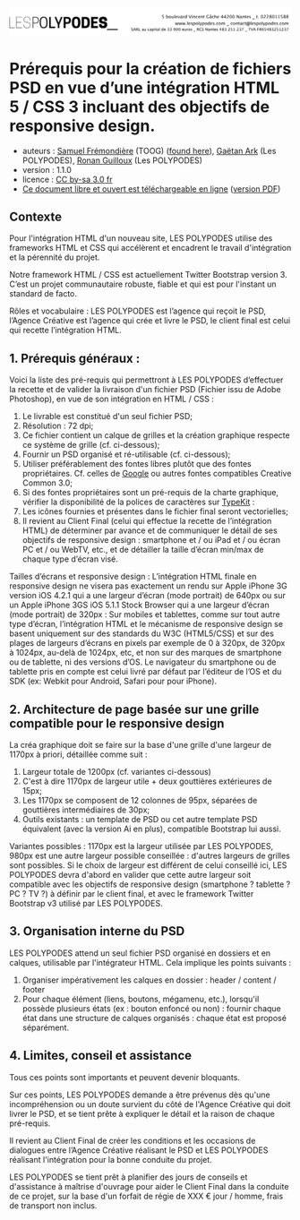 ![#Les Polypodes](header.png)

# Prérequis pour la création de fichiers PSD en vue d’une intégration  HTML 5 / CSS 3 incluant des objectifs de responsive design.

* auteurs : [Samuel Frémondière](https://github.com/samcome) (TOOG) ([found here](https://github.com/toog/Collaboration)), [Gaëtan Ark](https://github.com/shinze) (Les POLYPODES), [Ronan Guilloux](https://github.com/ronanguilloux) (Les POLYPODES)
* version : 1.1.0
* licence : [CC by-sa 3.0 fr](http://creativecommons.org/licenses/by-sa/3.0/fr/)
* [Ce document libre et ouvert est téléchargeable en ligne](https://github.com/polypodes/Collaborate/blob/master/Prerequis-pour-la-creation-de-PSD.md) ([version PDF](https://gitprint.com/polypodes/Collaborate/blob/master/Prerequis-pour-la-creation-de-PSD.md))

## Contexte

Pour l'intégration HTML d'un nouveau site, LES POLYPODES utilise des frameworks HTML et CSS qui accélèrent et encadrent le travail d'intégration et la pérennité du projet.

Notre framework HTML / CSS est actuellement Twitter Bootstrap version 3. C’est un projet communautaire robuste, fiable et qui est pour l'instant un standard de facto. 

Rôles et vocabulaire : LES POLYPODES est l’agence qui reçoit le PSD, l’Agence Créative est l’agence qui crée et livre le PSD, le client final est celui qui recette l’intégration HTML.


## 1. Prérequis généraux :

Voici la liste des pré-requis qui permettront à LES POLYPODES d’effectuer la recette et de valider la livraison d'un fichier PSD (Fichier issu de Adobe Photoshop), en vue de son intégration en HTML / CSS :

1. Le livrable est constitué d'un seul fichier PSD;
2. Résolution : 72 dpi;
3. Ce fichier contient un calque de grilles et la création graphique respecte ce système de grille (cf. ci-dessous);
4. Fournir un PSD organisé et ré-utilisable (cf. ci-dessous);
5. Utiliser préférablement des fontes libres plutôt que des fontes propriétaires. Cf. celles de [Google](http://www.google.com/fonts) ou autres fontes compatibles Creative Common 3.0;
6. Si des fontes propriétaires sont un pré-requis de la charte graphique, vérifier la disponibilité de la polices de caractères sur [TypeKit](http://www.typekit.com) : 
6. Les icônes fournies et présentes dans le fichier final seront vectorielles;
7. Il revient au Client Final (celui qui effectue la recette de l’intégration HTML) de déterminer par avance et de communiquer le détail de ses objectifs de responsive design : smartphone et / ou iPad et / ou écran PC et / ou WebTV, etc., et de détailler la taille d’écran min/max de chaque type d’écran visé.

Tailles d’écrans et responsive design : L’intégration HTML finale en responsive design ne visera pas exactement un rendu sur Apple iPhone 3G version iOS 4.2.1 qui a une largeur d’écran (mode portrait) de 640px ou sur un Apple iPhone 3GS iOS 5.1.1 Stock Browser qui a une largeur d’écran (mode portrait) de 320px : Sur mobiles et tablettes, comme sur tout autre type d’écran, l’intégration HTML et le mécanisme de responsive design se basent uniquement sur des standards du W3C (HTML5/CSS) et sur des plages de largeurs d’écrans en pixels par exemple de 0 à 320px, de 320px à 1024px, au-delà de 1024px, etc, et non sur des marques de smartphone ou de tablette, ni des versions d’OS. Le navigateur du smartphone ou de tablette pris en compte est celui livré par défaut par l’éditeur de l’OS et du SDK (ex: Webkit pour Android, Safari pour pour iPhone).


## 2. Architecture de page basée sur une grille compatible pour le responsive design

La créa graphique doit se faire sur la base d'une grille d'une largeur de 1170px à priori, détaillée comme suit :

1. Largeur totale de 1200px (cf. variantes ci-dessous)
2. C'est à dire 1170px de largeur utile + deux gouttières extérieures de 15px;
3. Les 1170px se composent de 12 colonnes de 95px, séparées de gouttières intermédiaires de 30px;
4. Outils existants : un template de PSD ou cet autre template PSD équivalent (avec la version Ai en plus), compatible Bootstrap lui aussi.

Variantes possibles : 1170px est la largeur utilisée par LES POLYPODES, 980px est une  autre largeur possible conseillée : d'autres largeurs de grilles sont possibles. Si le choix de largeur est différent de celui conseillé ici, LES POLYPODES devra d'abord en valider que cette autre largeur soit compatible avec les objectifs de responsive design (smartphone ? tablette ? PC ? TV ?) à définir par le client final, et avec le framework Twitter Bootstrap v3 utilisé par LES POLYPODES.



## 3. Organisation interne du PSD

LES POLYPODES attend un seul fichier PSD organisé en dossiers et en calques, utilisable par l'intégrateur HTML. Cela implique les points suivants :

1. Organiser impérativement les calques en dossier : header / content / footer
2.	Pour chaque élément (liens, boutons, mégamenu, etc.), lorsqu'il possède plusieurs états (ex : bouton enfoncé ou non) : fournir chaque état dans une structure de calques organisés : chaque état est proposé séparément.


## 4. Limites, conseil et assistance

Tous ces points sont importants et peuvent devenir bloquants.

Sur ces points, LES POLYPODES demande a être prévenus dès qu'une incompréhension ou un doute survient du côté de l'Agence Créative qui doit livrer le PSD, et se tient prête à expliquer le détail et la raison de chaque pré-requis. 

Il revient au Client Final de créer les conditions et les occasions de dialogues entre l’Agence Créative réalisant le PSD et LES POLYPODES réalisant l'intégration pour la bonne conduite du projet. 

LES POLYPODES se tient prêt à planifier des jours de conseils et d'assistance à maîtrise d'ouvrage pour aider le Client Final dans la conduite de ce projet, sur la base d'un forfait de régie de XXX € jour / homme, frais de transport non inclus.


